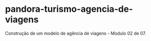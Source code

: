 # pandora-turismo-agencia-de-viagens
Construção de um modelo de agência de viagens - Modulo 02 de 07.

